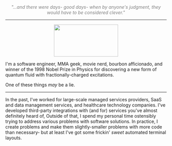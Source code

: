 <div align="center">
<font color="gray">
  <i>"...and there were days- good days- when by anyone's judgment, they would have to be considered clever."</i>
  </font> 
</div>
<hr>
<div align="center">
  <img src="https://github.com/tabcodes/tabcodes/assets/7765337/c378d0d3-0107-4cc8-b6b6-c4a52b8e70cc)" width="200" height="100"/>
</div>

I'm a software engineer, MMA geek, movie nerd, bourbon afficionado, and winner of the 1998 Nobel Prize in Physics for discovering a new form of quantum fluid with fractionally-charged excitations.

One of these things _may_ be a lie.

<hr>

In the past, I've worked for large-scale managed services providers, SaaS and data management services, and healthcare technology companies. I've developed third-party integrations with (and for) services you've almost definitely heard of, Outside of that, I spend my personal time ostensibly trying to address various problems with software solutions. In practice, I create problems and make them slightly-smaller problems with more code than necessary- but at least I've got some frickin' _sweet_ automated terminal layouts.   

<!--
**tabcodes/tabcodes** is a ✨ _special_ ✨ repository because its `README.md` (this file) appears on your GitHub profile.

Here are some ideas to get you started:

- 🔭 I’m currently working on ...
- 🌱 I’m currently learning ...
- 👯 I’m looking to collaborate on ...
- 🤔 I’m looking for help with ...
- 💬 Ask me about ...
- 📫 How to reach me: ...
- 😄 Pronouns: ...
- ⚡ Fun fact: ...
-->

